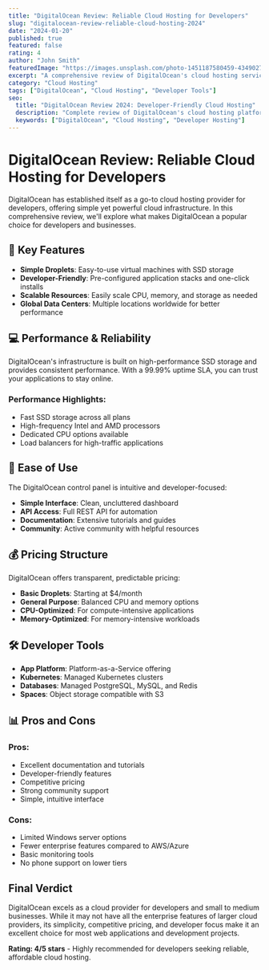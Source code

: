 ```yaml
---
title: "DigitalOcean Review: Reliable Cloud Hosting for Developers"
slug: "digitalocean-review-reliable-cloud-hosting-2024"
date: "2024-01-20"
published: true
featured: false
rating: 4
author: "John Smith"
featuredImage: "https://images.unsplash.com/photo-1451187580459-43490279c0fa?w=800&h=400&fit=crop&crop=center"
excerpt: "A comprehensive review of DigitalOcean's cloud hosting services, perfect for developers and small to medium businesses."
category: "Cloud Hosting"
tags: ["DigitalOcean", "Cloud Hosting", "Developer Tools"]
seo:
  title: "DigitalOcean Review 2024: Developer-Friendly Cloud Hosting"
  description: "Complete review of DigitalOcean's cloud hosting platform, features, pricing, and performance for developers."
  keywords: ["DigitalOcean", "Cloud Hosting", "Developer Hosting"]
---
```


# DigitalOcean Review: Reliable Cloud Hosting for Developers

DigitalOcean has established itself as a go-to cloud hosting provider for developers, offering simple yet powerful cloud infrastructure. In this comprehensive review, we'll explore what makes DigitalOcean a popular choice for developers and businesses.

## 🚀 **Key Features**

- **Simple Droplets**: Easy-to-use virtual machines with SSD storage
- **Developer-Friendly**: Pre-configured application stacks and one-click installs
- **Scalable Resources**: Easily scale CPU, memory, and storage as needed
- **Global Data Centers**: Multiple locations worldwide for better performance

## 💻 **Performance & Reliability**

DigitalOcean's infrastructure is built on high-performance SSD storage and provides consistent performance. With a 99.99% uptime SLA, you can trust your applications to stay online.

### Performance Highlights:
- Fast SSD storage across all plans
- High-frequency Intel and AMD processors
- Dedicated CPU options available
- Load balancers for high-traffic applications

## 🔧 **Ease of Use**

The DigitalOcean control panel is intuitive and developer-focused:

- **Simple Interface**: Clean, uncluttered dashboard
- **API Access**: Full REST API for automation
- **Documentation**: Extensive tutorials and guides
- **Community**: Active community with helpful resources

## 💰 **Pricing Structure**

DigitalOcean offers transparent, predictable pricing:

- **Basic Droplets**: Starting at $4/month
- **General Purpose**: Balanced CPU and memory options
- **CPU-Optimized**: For compute-intensive applications
- **Memory-Optimized**: For memory-intensive workloads

## 🛠️ **Developer Tools**

- **App Platform**: Platform-as-a-Service offering
- **Kubernetes**: Managed Kubernetes clusters
- **Databases**: Managed PostgreSQL, MySQL, and Redis
- **Spaces**: Object storage compatible with S3

## 📊 **Pros and Cons**

### Pros:
- Excellent documentation and tutorials
- Developer-friendly features
- Competitive pricing
- Strong community support
- Simple, intuitive interface

### Cons:
- Limited Windows server options
- Fewer enterprise features compared to AWS/Azure
- Basic monitoring tools
- No phone support on lower tiers

## Final Verdict

DigitalOcean excels as a cloud provider for developers and small to medium businesses. While it may not have all the enterprise features of larger cloud providers, its simplicity, competitive pricing, and developer focus make it an excellent choice for most web applications and development projects.

**Rating: 4/5 stars** - Highly recommended for developers seeking reliable, affordable cloud hosting. 